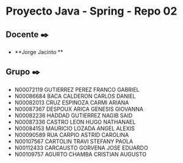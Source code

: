 # Proyecto Java - Spring - Repo 02

## Docente ✒️

* **Jorge Jacinto **

## Grupo  ✒️
* N00072119	GUTIERREZ	PEREZ	FRANCO GABRIEL
* N00086684	BACA	CALDERON	CARLOS DANIEL
* N00082013	CRUZ	ESPINOZA	CARMI ARIANA
* N00087367	DESPOUX	ARICA	GENESIS GIOVANNA
* N00082236	HADDAD	GUTIERREZ	NAGIB SAID
* N00087336	CASTRO	LEON	HUGO NATHANAEL
* N00084153	MAURICIO	LOZADA	ANGEL ALEXIS
* N00090589	RUA	CARPIO	ASTRID CAROLINA
* N00107567	CARTOLIN	TRAVI	STEFANY PAOLA
* N00112433	CARCAUSTO	GORVENA	JOSE EDUARDO
* N00109757	AGURTO	CHAMBA	CRISTIAN AUGUSTO
